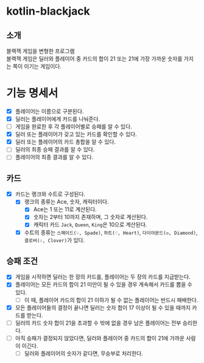 # kotlin-blackjack

## 소개

블랙잭 게임을 변형한 프로그램  
블랙잭 게임은 딜러와 플레이어 중 카드의 합이 21 또는 21에 가장 가까운 숫자를 가지는 쪽이 이기는 게임이다.

# 기능 명세서

- [x] 플레이어는 이름으로 구분된다.
- [x] 딜러는 플레이어에게 카드를 나눠준다.
- [ ] 게임을 완료한 후 각 플레이어별로 승패를 알 수 있다.
- [x] 딜러 또는 플레이어가 갖고 있는 카드를 확인할 수 있다.
- [x] 딜러 또는 플레이어의 카드 총합을 알 수 있다.
- [ ] 딜러의 최종 승패 결과를 알 수 있다.
- [ ] 플레이어의 최종 결과를 알 수 있다.

## 카드

- [x] 카드는 랭크와 수트로 구성된다.
    - [x] 랭크의 종류는 Ace, 숫자, 캐릭터이다.
        - [x] Ace는 1 또는 11로 계산된다.
        - [x] 숫자는 2부터 10까지 존재하며, 그 숫자로 계산된다.
        - [x] 캐릭터 카드 `Jack`, `Queen`, `King`은 10으로 계산된다.
    - [x] 수트의 종류는 `스페이드(♤, Spade)`, `하트(♡, Heart)`, `다이아몬드(◇, Diamond)`, `클로버(♧, Clover)`가 있다.

## 승패 조건

- [x] 게임을 시작하면 딜러는 한 장의 카드를, 플레이어는 두 장의 카드를 지급받는다.
- [x] 플레이어는 모든 카드의 합이 21 미만이 될 수 있을 경우 계속해서 카드를 뽑을 수 있다.
    - [ ] 이 때, 플레이어 카드의 합이 21 이하가 될 수 없는 플레이어는 반드시 패배한다.
- [x] 모든 플레이어들의 결정이 끝나면 딜러는 숫자 합이 17 이상이 될 수 있을 때까지 카드를 받는다.
- [ ] 딜러의 카드 숫자 합이 21을 초과할 수 밖에 없을 경우 남은 플레이어는 전부 승리한다.
- [ ] 아직 승패가 결정되지 않았다면, 딜러와 플레이어 중 카드의 합이 21에 가까운 사람이 이긴다.
    - [ ] 딜러와 플레이어의 숫자가 같다면, 무승부로 처리한다.

